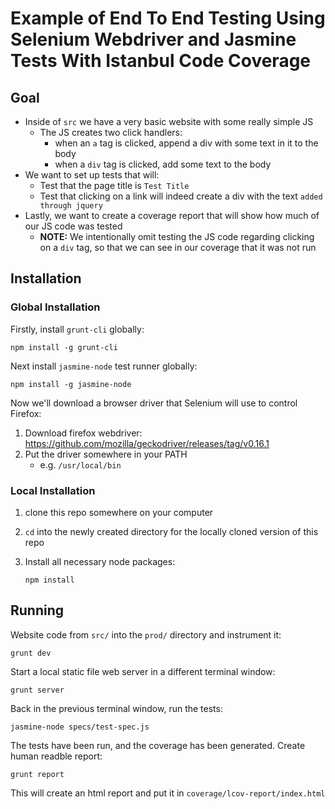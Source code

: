 # Example of End To End Testing Using Selenium Webdriver and Jasmine Tests With Istanbul Code Coverage

## Goal

- Inside of `src` we have a very basic website with some really simple JS
    - The JS creates two click handlers:
        - when an `a` tag is clicked, append a div with some text in it to the body
        - when a `div` tag is clicked, add some text to the body
- We want to set up tests that will:
    - Test that the page title is `Test Title`
    - Test that clicking on a link will indeed create a div with the text `added through jquery`
- Lastly, we want to create a coverage report that will show how much of our JS code was tested
    - **NOTE:** We intentionally omit testing the JS code regarding clicking on a `div` tag, so that we can see in our coverage that it was not run

## Installation

### Global Installation

Firstly, install `grunt-cli` globally:

```
npm install -g grunt-cli
```

Next install `jasmine-node` test runner globally:

```
npm install -g jasmine-node
```

Now we'll download a browser driver that Selenium will use to control Firefox:

1. Download firefox webdriver: https://github.com/mozilla/geckodriver/releases/tag/v0.16.1
1. Put the driver somewhere in your PATH
    - e.g. `/usr/local/bin`

### Local Installation

1. clone this repo somewhere on your computer
1. `cd` into the newly created directory for the locally cloned version of this repo
1. Install all necessary node packages:

    ```
    npm install
    ```

## Running

Website code from `src/` into the `prod/` directory and instrument it:

```
grunt dev
```

Start a local static file web server in a different terminal window:

```
grunt server
```

Back in the previous terminal window, run the tests:

```
jasmine-node specs/test-spec.js
```

The tests have been run, and the coverage has been generated.  Create human readble report:

```
grunt report
```

This will create an html report and put it in `coverage/lcov-report/index.html`
